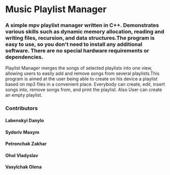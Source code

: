 Music Playlist Manager
=============================
### A simple mpv playlist manager written in C++. Demonstrates various skills such as dynamic memory allocation, reading and writing files, recursion, and data structures.The program is easy to use, so you don't need to install any additional software. There are no special hardware requirements or dependencies.
Playlist Manager merges the songs of selected playlists into one view, allowing users to easily add and remove songs from several playlists.This program is aimed at the user being able to create on his device a playlist based on mp3 files in a convenient place. Everybody can create, edit, insert songs into, remove songs from, and print the playlist. Also User can create an empty playlist.
### Contributors
#### Labenskyi Danylo
#### Sydoriv Maxym
#### Petronchak Zakhar
#### Ohol Vladyslav
#### Vasylchak Olena
